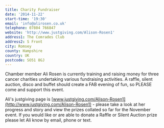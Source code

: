 ```yaml
---
title: Charity Fundraiser
date: '2014-11-22'
start-time: '19:30'
email: 'info@alirosen.co.uk'
telephone: 07804 766847
website: 'http://www.justgiving.com/Alison-Rosen1'
address1: The Comrades Club
address2: S Front
city: Romsey
county: Hampshire
country: UK
postcode: SO51 8GJ
---
```

Chamber member Ali Rosen is currently training and raising money for three cancer charities undertaking various fundraising activities. A raffle, silent auction, disco and buffet should create a FAB evening of fun, so PLEASE come and support this event.

Ali's justgiving page is [www.justgiving.com/Alison-Rosen1](http://www.justgiving.com/Alison-Rosen1) - please take a look at her progress and story and view the prizes collated so far for the November event. If you would like or are able to donate a Raffle or Silent Auction prize please let Ali know by email, phone or text.
